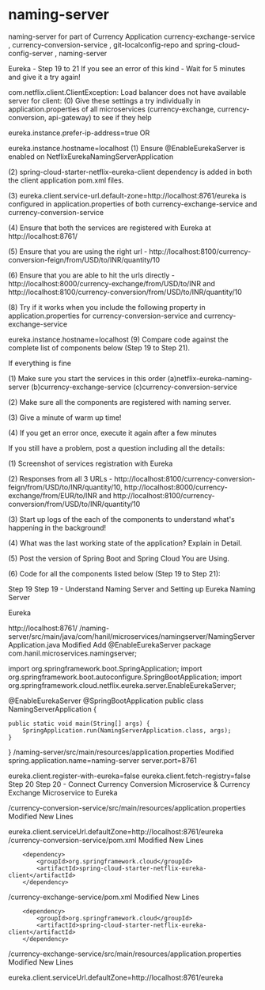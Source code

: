 # naming-server
naming-server for part of Currency Application currency-exchange-service , currency-conversion-service , git-localconfig-repo and spring-cloud-config-server , naming-server

Eureka - Step 19 to 21
If you see an error of this kind - Wait for 5 minutes and give it a try again!

com.netflix.client.ClientException: Load balancer does not have available server for client: 
(0) Give these settings a try individually in application.properties of all microservices (currency-exchange, currency-conversion, api-gateway) to see if they help

eureka.instance.prefer-ip-address=true
OR

eureka.instance.hostname=localhost
(1) Ensure @EnableEurekaServer is enabled on NetflixEurekaNamingServerApplication

(2) spring-cloud-starter-netflix-eureka-client dependency is added in both the client application pom.xml files.

(3) eureka.client.service-url.default-zone=http://localhost:8761/eureka is configured in application.properties of both currency-exchange-service and currency-conversion-service

(4) Ensure that both the services are registered with Eureka at http://localhost:8761/

(5) Ensure that you are using the right url - http://localhost:8100/currency-conversion-feign/from/USD/to/INR/quantity/10

(6) Ensure that you are able to hit the urls directly - http://localhost:8000/currency-exchange/from/USD/to/INR and http://localhost:8100/currency-conversion/from/USD/to/INR/quantity/10

(8) Try if it works when you include the following property in application.properties for currency-conversion-service and currency-exchange-service

eureka.instance.hostname=localhost
(9) Compare code against the complete list of components below (Step 19 to Step 21).

If everything is fine

(1) Make sure you start the services in this order (a)netflix-eureka-naming-server (b)currency-exchange-service (c)currency-conversion-service

(2) Make sure all the components are registered with naming server.

(3) Give a minute of warm up time!

(4) If you get an error once, execute it again after a few minutes

If you still have a problem, post a question including all the details:

(1) Screenshot of services registration with Eureka

(2) Responses from all 3 URLs - http://localhost:8100/currency-conversion-feign/from/USD/to/INR/quantity/10, http://localhost:8000/currency-exchange/from/EUR/to/INR and http://localhost:8100/currency-conversion/from/USD/to/INR/quantity/10

(3) Start up logs of the each of the components to understand what's happening in the background!

(4) What was the last working state of the application? Explain in Detail.

(5) Post the version of Spring Boot and Spring Cloud You are Using.

(6) Code for all the components listed below (Step 19 to Step 21):

Step 19
Step 19 - Understand Naming Server and Setting up Eureka Naming Server

Eureka

http://localhost:8761/
/naming-server/src/main/java/com/hanil/microservices/namingserver/NamingServerApplication.java Modified
Add @EnableEurekaServer
package com.hanil.microservices.namingserver;

import org.springframework.boot.SpringApplication;
import org.springframework.boot.autoconfigure.SpringBootApplication;
import org.springframework.cloud.netflix.eureka.server.EnableEurekaServer;

@EnableEurekaServer
@SpringBootApplication
public class NamingServerApplication {

	public static void main(String[] args) {
		SpringApplication.run(NamingServerApplication.class, args);
	}

}
/naming-server/src/main/resources/application.properties Modified
spring.application.name=naming-server
server.port=8761

eureka.client.register-with-eureka=false
eureka.client.fetch-registry=false
Step 20
Step 20 - Connect Currency Conversion Microservice & Currency Exchange Microservice to Eureka

/currency-conversion-service/src/main/resources/application.properties Modified
New Lines

eureka.client.serviceUrl.defaultZone=http://localhost:8761/eureka
/currency-conversion-service/pom.xml Modified
New Lines

		<dependency>
			<groupId>org.springframework.cloud</groupId>
			<artifactId>spring-cloud-starter-netflix-eureka-client</artifactId>
		</dependency>
/currency-exchange-service/pom.xml Modified
New Lines

		<dependency>
			<groupId>org.springframework.cloud</groupId>
			<artifactId>spring-cloud-starter-netflix-eureka-client</artifactId>
		</dependency>
/currency-exchange-service/src/main/resources/application.properties Modified
New Lines

eureka.client.serviceUrl.defaultZone=http://localhost:8761/eureka